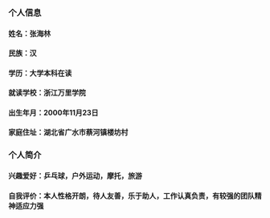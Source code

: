 ### 个人信息
#### 姓名：张海林
#### 民族：汉
#### 学历：大学本科在读
#### 就读学校：浙江万里学院
#### 出生年月：2000年11月23日
#### 家庭住址：湖北省广水市蔡河镇楼坊村

### 个人简介
#### 兴趣爱好：乒乓球，户外运动，摩托，旅游
#### 自我评价：本人性格开朗，待人友善，乐于助人，工作认真负责，有较强的团队精神适应力强
